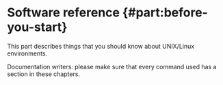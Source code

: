 # Software reference {#part:before-you-start}

This part describes things that you should know about UNIX/Linux environments.


Documentation writers: please make sure that every command used
has a section in these chapters.
